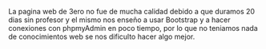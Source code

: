 La pagina web de 3ero no fue de mucha calidad debido a que duramos 20 dias sin profesor y el mismo nos enseño a usar Bootstrap y a hacer conexiones con phpmyAdmin
en poco tiempo, por lo que no teniamos nada de conocimientos web se nos dificulto hacer algo mejor.
